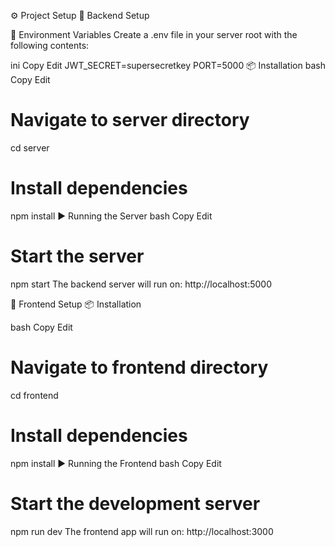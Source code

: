 ⚙️ Project Setup
📁 Backend Setup

🔐 Environment Variables
Create a .env file in your server root with the following contents:

ini
Copy
Edit
JWT_SECRET=supersecretkey
PORT=5000
📦 Installation
bash
Copy
Edit
# Navigate to server directory
cd server

# Install dependencies
npm install
▶️ Running the Server
bash
Copy
Edit

# Start the server
npm start
The backend server will run on:
http://localhost:5000

🎨 Frontend Setup
📦 Installation

bash
Copy
Edit

# Navigate to frontend directory
cd frontend

# Install dependencies
npm install
▶️ Running the Frontend
bash
Copy
Edit
# Start the development server
npm run dev
The frontend app will run on:
http://localhost:3000

